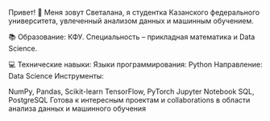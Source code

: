 Привет! 👋 Меня зовут Светалана, я студентка Казанского федерального университета, увлеченный анализом данных и машинным обучением.

📚 Образование: КФУ. Специальность – прикладная математика и Data Science.

💻 Технические навыки:
Языки программирования: Python
Направление: Data Science
Инструменты:

NumPy, Pandas, Scikit-learn
TensorFlow, PyTorch
Jupyter Notebook
SQL, PostgreSQL
Готова к интересным проектам и collaborations в области анализа данных и машинного обучения
